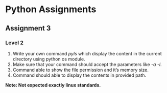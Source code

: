 # Python Assignments

## Assignment 3

### Level 2

1. Write your own command *_pyls_* which display the content in the current directory using python os module.
2. Make sure that your command should accept the parameters like *_-a -l_*.
3. Command able to show the file permission and it’s memory size. 
4. Command should able to display the contents in provided path.

**Note: Not expected exactly linux standards.**

